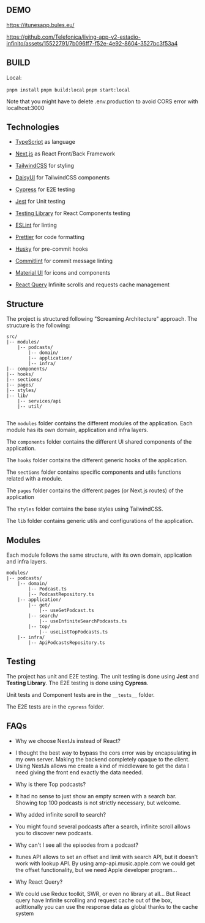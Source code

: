## DEMO

https://itunesapp.bules.eu/

https://github.com/Telefonica/living-app-v2-estadio-infinito/assets/15522791/7b096ff7-f52e-4e92-8604-3527bc3f53a4

## BUILD
Local:

`pnpm install`
`pnpm build:local`
`pnpm start:local`

Note that you might have to delete .env.production to avoid CORS error with localhost:3000

## Technologies
- [TypeScript](https://www.typescriptlang.org/) as language
- [Next.js](https://nextjs.org/) as React Front/Back Framework



- [TailwindCSS](https://tailwindcss.com/) for styling
- [DaisyUI](https://daisyui.com/) for TailwindCSS components
- [Cypress](https://www.cypress.io/) for E2E testing
- [Jest](https://jestjs.io/) for Unit testing
- [Testing Library](https://testing-library.com/) for React Components 
  testing
- [ESLint](https://eslint.org/) for linting
- [Prettier](https://prettier.io/) for code formatting
- [Husky](https://typicode.github.io/husky/#/) for pre-commit hooks
- [Commitlint](https://commitlint.js.org/#/) for commit message linting
- [Material UI](https://mui.com/) for icons and components
- [React Query](https://tanstack.com/query/) Infinite scrolls and requests cache management

## Structure
The project is structured following "Screaming Architecture" approach. The structure is the following:
```
src/
|-- modules/
    |-- podcasts/
        |-- domain/
        |-- application/
        |-- infra/
|-- components/
|-- hooks/
|-- sections/
|-- pages/
|-- styles/
|-- lib/
    |-- services/api
    |-- util/
     
```

The `modules` folder contains the different modules of the application. Each module has its own domain, application and infra layers.

The `components` folder contains the different UI shared components of the application.

The `hooks` folder contains the different generic hooks of the application.

The `sections` folder contains specific components and utils functions related with a module.

The `pages` folder contains the different pages (or Next.js routes) of the application

The `styles` folder contains the base styles using TailwindCSS.

The `lib` folder contains generic utils and configurations of the application.

## Modules

Each module follows the same structure, with its own domain, application and infra layers.

```
modules/
|-- podcasts/
    |-- domain/
        |-- Podcast.ts
        |-- PodcastRepository.ts
    |-- application/
        |-- get/
            |-- useGetPodcast.ts
        |-- search/
            |-- useInfiniteSearchPodcasts.ts
        |-- top/
            |-- useListTopPodcasts.ts
    |-- infra/
        |-- ApiPodcastsRepository.ts
```

## Testing

The project has unit and E2E testing. The unit testing is done using **Jest** and **Testing Library**. The E2E testing is done using **Cypress**.

Unit tests and Component tests are in the `__tests__` folder.

The E2E tests are in the `cypress` folder.


## FAQs

- Why we choose NextJs instead of React?

+ I thought the best way to bypass the cors error was by encapsulating in my own server. Making the backend completely opaque to the client.
+ Using NextJs allows me create a kind of middleware to get the data I need giving the front end exactly the data needed.


- Why is there Top podcasts?

+ It had no sense to just show an empty screen with a search bar. Showing top 100 podcasts is not strictly necessary, but welcome.

- Why added infinite scroll to search? 

+ You might found several podcasts after a search, infinite scroll allows you to discover new podcasts.

- Why can't I see all the episodes from a podcast? 

+ Itunes API allows to set an offset and limit with search API, but it doesn't work with lookup API. By using amp-api.music.apple.com we could get the offset functionality, but we need Apple developer program...

- Why React Query?

+ We could use Redux toolkit, SWR, or even no library at all... But React query have Infinite scrolling and request cache out of the box, adittionally you can use the response data as global thanks to the cache system


